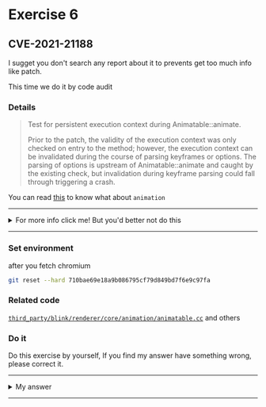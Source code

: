 # Exercise 6

## CVE-2021-21188
I sugget you don't search any report about it to prevents get too much info like patch.

This time we do it by code audit

### Details

> Test for persistent execution context during Animatable::animate.
> 
> Prior to the patch, the validity of the execution context was only
> checked on entry to the method; however, the execution context can
> be invalidated during the course of parsing keyframes or options.
> The parsing of options is upstream of Animatable::animate and caught by
> the existing check, but invalidation during keyframe parsing could fall
> through triggering a crash.


You can read [this](https://chromium.googlesource.com/chromium/src/+/af77c20371d1418300cefbc5fa6779067b7792cf/third_party/blink/renderer/core/animation/#core_animation) to know what about `animation`



---------

<details>
  <summary>For more info click me! But you'd better not do this</summary>

  https://bugs.chromium.org/p/chromium/issues/detail?id=1161739

</details>

--------

### Set environment

after you fetch chromium
```sh
git reset --hard 710bae69e18a9b086795cf79d849bd7f6e9c97fa
```

### Related code
[`third_party/blink/renderer/core/animation/animatable.cc`](https://source.chromium.org/chromium/chromium/src/+/db032cf0a96b0e7e1007f181d8ce21e39617cee7:third_party/blink/renderer/core/animation/animatable.cc) and others



### Do it
Do this exercise by yourself, If you find my answer have something wrong, please correct it.


---------

<details>
  <summary>My answer</summary>
  
  Let's start analysis the source code
  ``` c++
  Animation* Animatable::animate(
      ScriptState* script_state,
      const ScriptValue& keyframes,
      const UnrestrictedDoubleOrKeyframeAnimationOptions& options,
      ExceptionState& exception_state) {
    if (!script_state->ContextIsValid())
        return nullptr;
    Element* element = GetAnimationTarget();
    if (!element->GetExecutionContext())        [1] call `GetExecutionContext` to check whether the validity of this ptr 
        return nullptr;
    KeyframeEffect* effect =
        KeyframeEffect::Create(script_state, element, keyframes,    [2] call create and element is the second parameter
                                CoerceEffectOptions(options), exception_state);
    if (exception_state.HadException())
        return nullptr;

    ReportFeaturePolicyViolationsIfNecessary(*element->GetExecutionContext(),
                                            *effect->Model());
    if (!options.IsKeyframeAnimationOptions())
      return element->GetDocument().Timeline().Play(effect);

    Animation* animation;
    const KeyframeAnimationOptions* options_dict =
        options.GetAsKeyframeAnimationOptions();
    if (!options_dict->hasTimeline()) {
      animation = element->GetDocument().Timeline().Play(effect);
    } else if (AnimationTimeline* timeline = options_dict->timeline()) {
      animation = timeline->Play(effect);
    } else {
    animation = Animation::Create(element->GetExecutionContext(), effect, [3] If we delete `element` in [2], this trigger crash 
                                    nullptr, exception_state);
    }
    [ ... ]
  ```
  What happen in Create
  ```c++
  KeyframeEffect* KeyframeEffect::Create(
    ScriptState* script_state,
    Element* element,
    const ScriptValue& keyframes,
    const UnrestrictedDoubleOrKeyframeEffectOptions& options,
    ExceptionState& exception_state) {
    Document* document = element ? &element->GetDocument() : nullptr;
    Timing timing = TimingInput::Convert(options, document, exception_state);
    if (exception_state.HadException())
      return nullptr;

    EffectModel::CompositeOperation composite = EffectModel::kCompositeReplace;
    String pseudo = String();
    // [ ... ]
    KeyframeEffectModelBase* model = EffectInput::Convert(      [4] call Convert, and element is the first parameter
        element, keyframes, composite, script_state, exception_state);
    if (exception_state.HadException())
      return nullptr;
    KeyframeEffect* effect =
        MakeGarbageCollected<KeyframeEffect>(element, model, timing);

    if (!pseudo.IsEmpty()) {
      effect->target_pseudo_ = pseudo;
      if (element) {
        element->GetDocument().UpdateStyleAndLayoutTreeForNode(element);
        effect->effect_target_ = element->GetPseudoElement(
            CSSSelector::ParsePseudoId(pseudo, element));
      }
    }
    return effect;
  }
  ================================================================================
  KeyframeEffectModelBase* EffectInput::Convert(
    Element* element,
    const ScriptValue& keyframes,
    EffectModel::CompositeOperation composite,
    ScriptState* script_state,
    ExceptionState& exception_state) {
  StringKeyframeVector parsed_keyframes =
      ParseKeyframesArgument(element, keyframes, script_state, exception_state);  [5] call ParseKeyframesArgument and element is the first parameter
  if (exception_state.HadException())
    return nullptr;
  [ ... ]
  ```
  I wander what is Keyframe? Then I found [this](https://developer.mozilla.org/en-US/docs/Web/CSS/@keyframes) and [this](https://developer.mozilla.org/en-US/docs/Web/CSS/animation). Although I posted the animation link last time, I didn’t read it myself... But this time we must know what is animation and keyframe.
  > The animation property is specified as one or more single animations, separated by commas.
  I don't know what the word animation mean, so I don't know what it mean for chrome :/ Alright, you can know them detailed from the two link or you can search yourself.

  What can we do to delete this `element` during  `ParseKeyframesArgument`? We can see its def and how animation be constructed.
  ```c++
  StringKeyframeVector EffectInput::ParseKeyframesArgument(
      Element* element,
      const ScriptValue& keyframes,
      ScriptState* script_state,
      ExceptionState& exception_state) {
    // Per the spec, a null keyframes object maps to a valid but empty sequence.
    v8::Local<v8::Value> keyframes_value = keyframes.V8Value();
    if (keyframes_value->IsNullOrUndefined())
      return {};
    v8::Local<v8::Object> keyframes_obj = keyframes_value.As<v8::Object>();

    // 3. Let method be the result of GetMethod(object, @@iterator).
    v8::Isolate* isolate = script_state->GetIsolate();
    auto script_iterator =
        ScriptIterator::FromIterable(isolate, keyframes_obj, exception_state);
    if (exception_state.HadException())
      return {};

    // TODO(crbug.com/816934): Get spec to specify what parsing context to use.
    Document& document = element
                            ? element->GetDocument()
                            : *LocalDOMWindow::From(script_state)->document();

    StringKeyframeVector parsed_keyframes;
    if (script_iterator.IsNull()) {
      parsed_keyframes = ConvertObjectForm(element, document, keyframes_obj,
                                          script_state, exception_state);
    } else {
      parsed_keyframes =
          ConvertArrayForm(element, document, std::move(script_iterator),   [6]  if keyframes is sorted by array, do convert
                          script_state, exception_state);
    }
  [ ... ]
  ```
  Parse the parameter of animatable (parse keyframes), If we transform an Array composed of keyframs, need call ConvertArrayForm for convert step.
  ```c++
StringKeyframeVector ConvertArrayForm(Element* element,
                                      Document& document,
                                      ScriptIterator iterator,
                                      ScriptState* script_state,
                                      ExceptionState& exception_state) {
  v8::Isolate* isolate = script_state->GetIsolate();

  // This loop captures step 5 of the procedure to process a keyframes argument,
  // in the case where the argument is iterable.
  HeapVector<Member<const BaseKeyframe>> processed_base_keyframes;
  Vector<Vector<std::pair<String, String>>> processed_properties;
  ExecutionContext* execution_context = ExecutionContext::From(script_state);
  while (iterator.Next(execution_context, exception_state)) {
    if (exception_state.HadException())
      return {};

    // The value should already be non-empty, as guaranteed by the call to Next
    // and the exception_state check above.
    v8::Local<v8::Value> keyframe = iterator.GetValue().ToLocalChecked();

    BaseKeyframe* base_keyframe = NativeValueTraits<BaseKeyframe>::NativeValue(
        isolate, keyframe, exception_state);
    Vector<std::pair<String, String>> property_value_pairs;

    if (!keyframe->IsNullOrUndefined()) {
      AddPropertyValuePairsForKeyframe(                           [7]   call AddPropertyValuePairsForKeyframe
          isolate, v8::Local<v8::Object>::Cast(keyframe), element, document,
          property_value_pairs, exception_state);
      if (exception_state.HadException())
        return {};
    }
  [ ... ]
===========================================================================
  void AddPropertyValuePairsForKeyframe(
      v8::Isolate* isolate,
      v8::Local<v8::Object> keyframe_obj,
      Element* element,
      const Document& document,
      Vector<std::pair<String, String>>& property_value_pairs,
      ExceptionState& exception_state) {
    Vector<String> keyframe_properties =
        GetOwnPropertyNames(isolate, keyframe_obj, exception_state);

      // By spec, we are only allowed to access a given (property, value) pair
      // once. This is observable by the web client, so we take care to adhere
      // to that.
      v8::Local<v8::Value> v8_value;
      if (!keyframe_obj
              ->Get(isolate->GetCurrentContext(), V8String(isolate, property))    [8] call get
              .ToLocal(&v8_value)) {
        exception_state.RethrowV8Exception(try_catch.Exception());
        return;
      }
  }
  ```
  We can delete this `element` in `getter`, these `element` and `document` is the target of `html`, if you can get if you have learned how js control DOM of html.
  We use `element.animate(keyframes, options);` to trigger, we can make a `arr` whose `getter` delete `element_1`. and do `element_2.animate(arr,{...})`, you can see detail at [Poc](./poc.html).



</details>

--------

